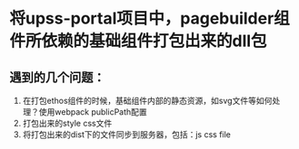 # 将upss-portal项目中，pagebuilder组件所依赖的基础组件打包出来的dll包

## 遇到的几个问题：

1. 在打包ethos组件的时候，基础组件内部的静态资源，如svg文件等如何处理？使用webpack publicPath配置
2. 打包出来的style css文件
3. 将打包出来的dist下的文件同步到服务器，包括：js css file
